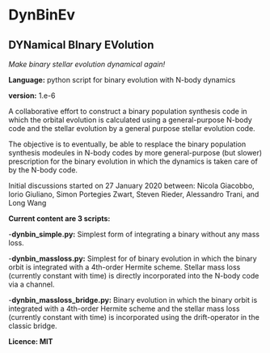# DynBinEv

## **DYNamical BInary EVolution**
 _Make binary stellar evolution dynamical again!_


**Language:** python script for binary evolution with N-body dynamics

**version:** 1.e-6

A collaborative effort to construct a binary population synthesis code
in which the orbital evolution is calculated using a general-purpose
N-body code and the stellar evolution by a general purpose stellar
evolution code.

The objective is to eventually, be able to resplace the binary
population synthesis modeules in N-body codes by more general-purpose
(but slower) prescription for the binary evolution in which the
dynamics is taken care of by the N-body code.

Initial discussions started on 27 January 2020 between:
Nicola Giacobbo,
Iorio Giuliano,
Simon Portegies Zwart,
Steven Rieder,
Alessandro Trani,
and
Long Wang

**Current content are 3 scripts:**

-**dynbin_simple.py:**
       Simplest form of integrating a binary without any mass loss.

-**dynbin_massloss.py:**
       Simplest for of binary evolution in which the binary orbit is
       integrated with a 4th-order Hermite scheme. Stellar mass loss
       (currently constant with time) is directly incorporated into
       the N-body code via a channel.

-**dynbin_massloss_bridge.py:**
       Binary evolution in which the binary orbit is
       integrated with a 4th-order Hermite scheme and the stellar mass loss
       (currently constant with time) is incorporated using the drift-operator
       in the classic bridge. 

**Licence: MIT**
